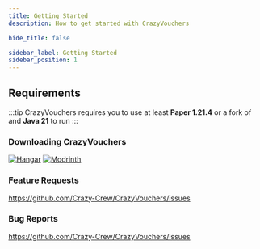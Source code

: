 ```yaml
---
title: Getting Started
description: How to get started with CrazyVouchers

hide_title: false

sidebar_label: Getting Started
sidebar_position: 1
---
```

## Requirements
:::tip
CrazyVouchers requires you to use at least **Paper  1.21.4** or a fork of and **Java 21** to run
:::

### Downloading CrazyVouchers
[![Hangar](https://raw.githubusercontent.com/intergrav/devins-badges/v3/assets/cozy-minimal/available/hangar_64h.png)](https://hangar.papermc.io/CrazyCrew/CrazyVouchers)
[![Modrinth](https://raw.githubusercontent.com/intergrav/devins-badges/v3/assets/cozy-minimal/available/modrinth_64h.png)](https://modrinth.com/plugin/crazyvouchers)

### Feature Requests
https://github.com/Crazy-Crew/CrazyVouchers/issues

### Bug Reports
https://github.com/Crazy-Crew/CrazyVouchers/issues